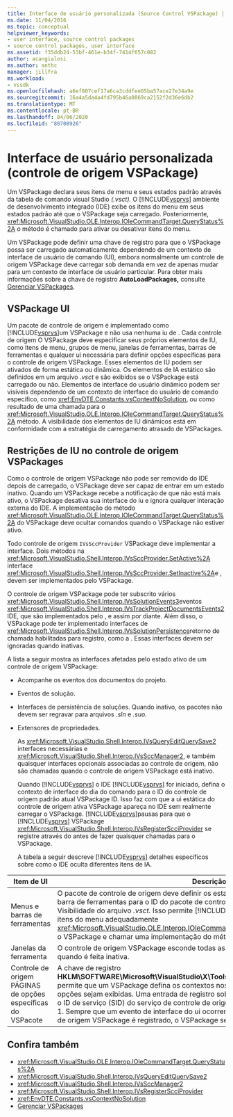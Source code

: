 ```yaml
---
title: Interface de usuário personalizada (Source Control VSPackage) | Microsoft Docs
ms.date: 11/04/2016
ms.topic: conceptual
helpviewer_keywords:
- user interface, source control packages
- source control packages, user interface
ms.assetid: f35ddb24-53bf-461e-b34f-7414f657c082
author: acangialosi
ms.author: anthc
manager: jillfra
ms.workload:
- vssdk
ms.openlocfilehash: a6ef807cef17a6ca3cddfee05ba57ace27e34a9e
ms.sourcegitcommit: 16a4a5da4a4fd795b46a0869ca2152f2d36e6db2
ms.translationtype: MT
ms.contentlocale: pt-BR
ms.lasthandoff: 04/06/2020
ms.locfileid: "80708926"
---
```

# <a name="custom-user-interface-source-control-vspackage"></a>Interface de usuário personalizada (controle de origem VSPackage)
Um VSPackage declara seus itens de menu e seus estados padrão através da tabela de comando visual Studio *(.vsct).* O [!INCLUDE[vsprvs](../../code-quality/includes/vsprvs_md.md)] ambiente de desenvolvimento integrado (IDE) exibe os itens do menu em seus estados padrão até que o VSPackage seja carregado. Posteriormente, <xref:Microsoft.VisualStudio.OLE.Interop.IOleCommandTarget.QueryStatus%2A> o método é chamado para ativar ou desativar itens do menu.

 Um VSPackage pode definir uma chave de registro para que o VSPackage possa ser carregado automaticamente dependendo de um contexto de interface de usuário de comando (UI), embora normalmente um controle de origem VSPackage deve carregar sob demanda em vez de apenas mudar para um contexto de interface de usuário particular. Para obter mais informações sobre a chave de registro **AutoLoadPackages,** consulte [Gerenciar VSPackages](../../extensibility/managing-vspackages.md).

## <a name="vspackage-ui"></a>VSPackage UI
 Um pacote de controle de origem é implementado como [!INCLUDE[vsprvs](../../code-quality/includes/vsprvs_md.md)]um VSPackage e não usa nenhuma iu de . Cada controle de origem O VSPackage deve especificar seus próprios elementos de IU, como itens de menu, grupos de menu, janelas de ferramentas, barras de ferramentas e qualquer ui necessária para definir opções específicas para o controle de origem VSPackage. Esses elementos de IU podem ser ativados de forma estática ou dinâmica. Os elementos de IA estático são definidos em um arquivo *.vsct* e são exibidos se o VSPackage está carregado ou não. Elementos de interface do usuário dinâmico podem ser visíveis dependendo de um contexto de interface do usuário de comando específico, como <xref:EnvDTE.Constants.vsContextNoSolution>, ou como resultado de uma chamada para o <xref:Microsoft.VisualStudio.OLE.Interop.IOleCommandTarget.QueryStatus%2A> método. A visibilidade dos elementos de IU dinâmicos está em conformidade com a estratégia de carregamento atrasado de VSPackages.

## <a name="ui-constraints-on-source-control-vspackages"></a>Restrições de IU no controle de origem VSPackages
 Como o controle de origem VSPackage não pode ser removido do IDE depois de carregado, o VSPackage deve ser capaz de entrar em um estado inativo. Quando um VSPackage recebe a notificação de que não está mais ativo, o VSPackage desativa sua interface do iu e ignora qualquer interação externa do IDE. A implementação do método <xref:Microsoft.VisualStudio.OLE.Interop.IOleCommandTarget.QueryStatus%2A> do VSPackage deve ocultar comandos quando o VSPackage não estiver ativo.

 Todo controle de origem `IVsSccProvider` VSPackage deve implementar a interface. Dois métodos na <xref:Microsoft.VisualStudio.Shell.Interop.IVsSccProvider.SetActive%2A> interface <xref:Microsoft.VisualStudio.Shell.Interop.IVsSccProvider.SetInactive%2A>e , devem ser implementados pelo VSPackage.

 O controle de origem VSPackage pode ter subscrito vários <xref:Microsoft.VisualStudio.Shell.Interop.IVsSolutionEvents3>eventos <xref:Microsoft.VisualStudio.Shell.Interop.IVsTrackProjectDocumentsEvents2>IDE, que são implementados pelo , e assim por diante. Além disso, o VSPackage pode ter implementado interfaces de <xref:Microsoft.VisualStudio.Shell.Interop.IVsSolutionPersistence>retorno de chamada habilitadas para registro, como a . Essas interfaces devem ser ignoradas quando inativas.

 A lista a seguir mostra as interfaces afetadas pelo estado ativo de um controle de origem VSPackage:

- Acompanhe os eventos dos documentos do projeto.

- Eventos de solução.

- Interfaces de persistência de soluções. Quando inativo, os pacotes não devem ser regravar para arquivos *.sln* e *.suo.*

- Extensores de propriedades.

  As <xref:Microsoft.VisualStudio.Shell.Interop.IVsQueryEditQuerySave2> interfaces necessárias e <xref:Microsoft.VisualStudio.Shell.Interop.IVsSccManager2>, e também quaisquer interfaces opcionais associadas ao controle de origem, não são chamadas quando o controle de origem VSPackage está inativo.

  Quando [!INCLUDE[vsprvs](../../code-quality/includes/vsprvs_md.md)] o IDE [!INCLUDE[vsprvs](../../code-quality/includes/vsprvs_md.md)] for iniciado, defina o contexto de interface do dia do comando para o ID do controle de origem padrão atual VSPackage ID. Isso faz com que a ui estática do controle de origem ativa VSPackage apareça no IDE sem realmente carregar o VSPackage. [!INCLUDE[vsprvs](../../code-quality/includes/vsprvs_md.md)]pausas para que o [!INCLUDE[vsprvs](../../code-quality/includes/vsprvs_md.md)] VSPackage <xref:Microsoft.VisualStudio.Shell.Interop.IVsRegisterScciProvider> se registre através do antes de fazer quaisquer chamadas para o VSPackage.

  A tabela a seguir descreve [!INCLUDE[vsprvs](../../code-quality/includes/vsprvs_md.md)] detalhes específicos sobre como o IDE oculta diferentes itens de IA.

| Item de UI | Descrição |
| - | - |
| Menus e barras de ferramentas | O pacote de controle de origem deve definir os estados iniciais de visibilidade do menu e da barra de ferramentas para o ID do pacote de controle de origem na seção [Restrições](../../extensibility/visibilityconstraints-element.md) de Visibilidade do arquivo *.vsct.* Isso permite [!INCLUDE[vsprvs](../../code-quality/includes/vsprvs_md.md)] que o IDE defina o estado dos itens do menu adequadamente <xref:Microsoft.VisualStudio.OLE.Interop.IOleCommandTarget.QueryStatus%2A> sem carregar o VSPackage e chamar uma implementação do método. |
| Janelas da ferramenta | O controle de origem VSPackage esconde todas as janelas de ferramenta que possui quando é feita inativa. |
| Controle de origem PÁGINAS de opções específicas do VSPacote | A chave de registro **HKLM\SOFTWARE\Microsoft\VisualStudio\X\ToolsOptionsPages\VisibilityCmdUIContexts** permite que um VSPackage defina os contextos nos quais ele requer que suas páginas de opções sejam exibidas. Uma entrada de registro sob esta chave teria que ser criada usando o ID de serviço (SID) do serviço de controle de origem e atribuindo-o um valor DWORD de 1. Sempre que um evento de interface do ui ocorrer em um contexto com o que o controle de origem VSPackage é registrado, o VSPackage será chamado se estiver ativo. |

## <a name="see-also"></a>Confira também
- <xref:Microsoft.VisualStudio.OLE.Interop.IOleCommandTarget.QueryStatus%2A>
- <xref:Microsoft.VisualStudio.Shell.Interop.IVsQueryEditQuerySave2>
- <xref:Microsoft.VisualStudio.Shell.Interop.IVsSccManager2>
- <xref:Microsoft.VisualStudio.Shell.Interop.IVsRegisterScciProvider>
- <xref:EnvDTE.Constants.vsContextNoSolution>
- [Gerenciar VSPackages](../../extensibility/managing-vspackages.md)
